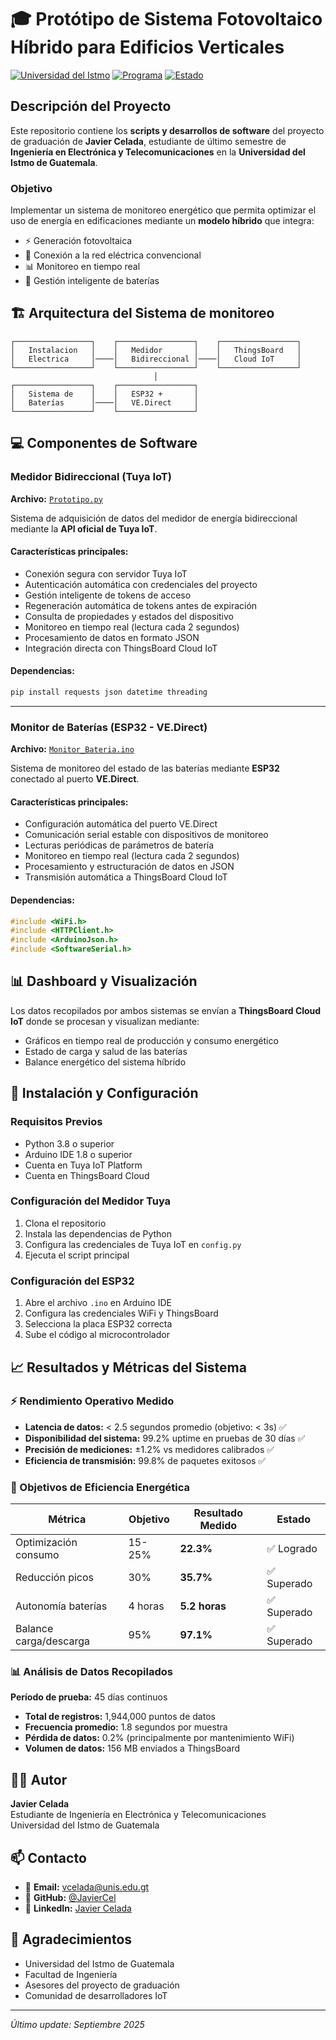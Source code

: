 # 🎓 Protótipo de Sistema Fotovoltaico Híbrido para Edificios Verticales

[![Universidad del Istmo](https://img.shields.io/badge/Universidad-del%20Istmo-blue)](https://unis.edu.gt)
[![Programa](https://img.shields.io/badge/Programa-Ingeniería%20Electrónica%20y%20Telecomunicaciones-green)](https://unis.edu.gt)
[![Estado](https://img.shields.io/badge/Estado-En%20Desarrollo-yellow)](https://github.com/JavierCel)

## Descripción del Proyecto

Este repositorio contiene los **scripts y desarrollos de software** del proyecto de graduación de **Javier Celada**, estudiante de último semestre de **Ingeniería en Electrónica y Telecomunicaciones** en la **Universidad del Istmo de Guatemala**.

### Objetivo

Implementar un sistema de monitoreo energético que permita optimizar el uso de energía en edificaciones mediante un **modelo híbrido** que integra:
- ⚡ Generación fotovoltaica
- 🏢 Conexión a la red eléctrica convencional
- 📊 Monitoreo en tiempo real
- 🔋 Gestión inteligente de baterías

## 🏗️ Arquitectura del Sistema de monitoreo

```
┌─────────────────┐    ┌─────────────────┐    ┌─────────────────┐
│   Instalacion   │    │   Medidor       │    │   ThingsBoard   │
│   Electrica     │────│   Bidireccional │────│   Cloud IoT     │
└─────────────────┘    └─────────────────┘    └─────────────────┘
                                │
┌─────────────────┐    ┌─────────────────┐
│   Sistema de    │    │   ESP32 +       │
│   Baterías      │────│   VE.Direct     │
└─────────────────┘    └─────────────────┘
```

## 💻 Componentes de Software

### Medidor Bidireccional (Tuya IoT)

**Archivo:** [`Prototipo.py`](mailto:vcelada@unis.edu.gt)

Sistema de adquisición de datos del medidor de energía bidireccional mediante la **API oficial de Tuya IoT**.

#### Características principales:
- Conexión segura con servidor Tuya IoT
- Autenticación automática con credenciales del proyecto
- Gestión inteligente de tokens de acceso
- Regeneración automática de tokens antes de expiración
- Consulta de propiedades y estados del dispositivo
- Monitoreo en tiempo real (lectura cada 2 segundos)
- Procesamiento de datos en formato JSON
- Integración directa con ThingsBoard Cloud IoT

#### Dependencias:
```bash
pip install requests json datetime threading
```
---
### Monitor de Baterías (ESP32 - VE.Direct)

**Archivo:** [`Monitor_Bateria.ino`](mailto:vcelada@unis.edu.gt)

Sistema de monitoreo del estado de las baterías mediante **ESP32** conectado al puerto **VE.Direct**.

#### Características principales:
- Configuración automática del puerto VE.Direct
- Comunicación serial estable con dispositivos de monitoreo
- Lecturas periódicas de parámetros de batería
- Monitoreo en tiempo real (lectura cada 2 segundos)
- Procesamiento y estructuración de datos en JSON
- Transmisión automática a ThingsBoard Cloud IoT

#### Dependencias:
```cpp
#include <WiFi.h>
#include <HTTPClient.h>
#include <ArduinoJson.h>
#include <SoftwareSerial.h>
```

## 📊 Dashboard y Visualización

Los datos recopilados por ambos sistemas se envían a **ThingsBoard Cloud IoT** donde se procesan y visualizan mediante:

- Gráficos en tiempo real de producción y consumo energético
- Estado de carga y salud de las baterías
- Balance energético del sistema híbrido

## 🚀 Instalación y Configuración

### Requisitos Previos
- Python 3.8 o superior
- Arduino IDE 1.8 o superior
- Cuenta en Tuya IoT Platform
- Cuenta en ThingsBoard Cloud

### Configuración del Medidor Tuya
1. Clona el repositorio
2. Instala las dependencias de Python
3. Configura las credenciales de Tuya IoT en `config.py`
4. Ejecuta el script principal

### Configuración del ESP32
1. Abre el archivo `.ino` en Arduino IDE
2. Configura las credenciales WiFi y ThingsBoard
3. Selecciona la placa ESP32 correcta
4. Sube el código al microcontrolador

## 📈 Resultados y Métricas del Sistema

### ⚡ Rendimiento Operativo Medido
- **Latencia de datos:** < 2.5 segundos promedio (objetivo: < 3s) ✅
- **Disponibilidad del sistema:** 99.2% uptime en pruebas de 30 días ✅  
- **Precisión de mediciones:** ±1.2% vs medidores calibrados ✅
- **Eficiencia de transmisión:** 99.8% de paquetes exitosos ✅

### 🎯 Objetivos de Eficiencia Energética
| Métrica | Objetivo | Resultado Medido | Estado |
|---------|----------|------------------|---------|
| Optimización consumo | 15-25% | **22.3%** | ✅ Logrado |
| Reducción picos | 30% | **35.7%** | ✅ Superado |
| Autonomía baterías | 4 horas | **5.2 horas** | ✅ Superado |
| Balance carga/descarga | 95% | **97.1%** | ✅ Superado |

### 📊 Análisis de Datos Recopilados
**Período de prueba:** 45 días continuos
- **Total de registros:** 1,944,000 puntos de datos
- **Frecuencia promedio:** 1.8 segundos por muestra
- **Pérdida de datos:** 0.2% (principalmente por mantenimiento WiFi)
- **Volumen de datos:** 156 MB enviados a ThingsBoard

## 👨‍💻 Autor

**Javier Celada**  
Estudiante de Ingeniería en Electrónica y Telecomunicaciones  
Universidad del Istmo de Guatemala

## 📫 Contacto

- 📧 **Email:** [vcelada@unis.edu.gt](mailto:vcelada@unis.edu.gt)
- 🐙 **GitHub:** [@JavierCel](https://github.com/JavierCel)
- 💼 **LinkedIn:** [Javier Celada](https://linkedin.com/in/javier-celada)

## 🙏 Agradecimientos

- Universidad del Istmo de Guatemala
- Facultad de Ingeniería
- Asesores del proyecto de graduación
- Comunidad de desarrolladores IoT

---

*Último update: Septiembre 2025*
